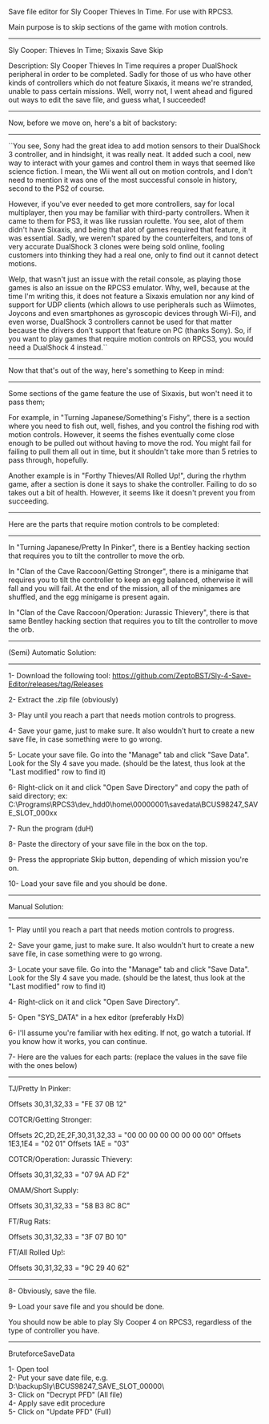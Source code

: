 Save file editor for Sly Cooper Thieves In Time.
For use with RPCS3.

Main purpose is to skip sections of the game with motion controls.

------------

Sly Cooper: Thieves In Time; Sixaxis Save Skip


Description: Sly Cooper Thieves In Time requires a proper DualShock peripheral in order to be completed. Sadly for those of us who have other kinds of controllers which do not feature Sixaxis, it means we're stranded, unable to pass certain missions. Well, worry not, I went ahead and figured out ways to edit the save file, and guess what, I succeeded!

___________________________________________________

Now, before we move on, here's a bit of backstory:
___________________________________________________


``You see, Sony had the great idea to add motion sensors to their DualShock 3 controller, and in hindsight, it was really neat. It added such a cool, new way to interact with your games and control them in ways that seemed like science fiction. I mean, the Wii went all out on motion controls, and I don't need to mention it was one of the most successful console in history, second to the PS2 of course.

However, if you've ever needed to get more controllers, say for local multiplayer, then you may be familiar with third-party controllers. When it came to them for PS3, it was like russian roulette. You see, alot of them didn't have Sixaxis, and being that alot of games required that feature, it was essential. Sadly, we weren't spared by the counterfeiters, and tons of very accurate DualShock 3 clones were being sold online, fooling customers into thinking they had a real one, only to find out it cannot detect motions.

Welp, that wasn't just an issue with the retail console, as playing those games is also an issue on the RPCS3 emulator. Why, well, because at the time I'm writing this, it does not feature a Sixaxis emulation nor any kind of support for UDP clients (which allows to use peripherals such as Wiimotes, Joycons and even smartphones as gyroscopic devices through Wi-Fi), and even worse, DualShock 3 controllers cannot be used for that matter because the drivers don't support that feature on PC (thanks Sony). So, if you want to play games that require motion controls on RPCS3, you would need a DualShock 4 instead.``

__________________________________________________________________

Now that that's out of the way, here's something to Keep in mind:
__________________________________________________________________


Some sections of the game feature the use of Sixaxis, but won't need it to pass them; 

For example, in "Turning Japanese/Something's Fishy", there is a section where you need to fish out, well, fishes, and you control the fishing rod with motion controls. However, it seems the fishes eventually come close enough to be pulled out without having to move the rod. You might fail for failing to pull them all out in time, but it shouldn't take more than 5 retries to pass through, hopefully.

Another example is in "Forthy Thieves/All Rolled Up!", during the rhythm game, after a section is done it says to shake the controller. Failing to do so takes out a bit of health. However, it seems like it doesn't prevent you from succeeding.

_________________________________________________________________

Here are the parts that require motion controls to be completed:
_________________________________________________________________


In "Turning Japanese/Pretty In Pinker", there is a Bentley hacking section that requires you to tilt the controller to move the orb.

In "Clan of the Cave Raccoon/Getting Stronger", there is a minigame that requires you to tilt the controller to keep an egg balanced, otherwise it will fall and you will fail. At the end of the mission, all of the minigames are shuffled, and the egg minigame is present again.

In "Clan of the Cave Raccoon/Operation: Jurassic Thievery", there is that same Bentley hacking section that requires you to tilt the controller to move the orb.

___________________________

(Semi) Automatic Solution:
___________________________


1- Download the following tool: https://github.com/ZeptoBST/Sly-4-Save-Editor/releases/tag/Releases

2- Extract the .zip file (obviously)

3- Play until you reach a part that needs motion controls to progress. 

4- Save your game, just to make sure. It also wouldn't hurt to create a new save file, in case something were to go wrong.

5- Locate your save file. Go into the "Manage" tab and click "Save Data". Look for the Sly 4 save you made. (should be the latest, thus look at the "Last modified" row to find it)

6- Right-click on it and click "Open Save Directory" and copy the path of said directory; ex: C:\Programs\RPCS3\dev_hdd0\home\00000001\savedata\BCUS98247_SAVE_SLOT_000xx

7- Run the program (duH)

8- Paste the directory of your save file in the box on the top.

9- Press the appropriate Skip button, depending of which mission you're on.

10- Load your save file and you should be done.



___________________

Manual Solution:
___________________


1- Play until you reach a part that needs motion controls to progress. 

2- Save your game, just to make sure. It also wouldn't hurt to create a new save file, in case something were to go wrong.

3- Locate your save file. Go into the "Manage" tab and click "Save Data". Look for the Sly 4 save you made. (should be the latest, thus look at the "Last modified" row to find it)

4- Right-click on it and click "Open Save Directory".

5- Open "SYS_DATA" in a hex editor (preferably HxD)

6- I'll assume you're familiar with hex editing. If not, go watch a tutorial. If you know how it works, you can continue.

7- Here are the values for each parts:
(replace the values in the save file with the ones below)
__________________________________________________________


TJ/Pretty In Pinker:

Offsets 30,31,32,33 = "FE 37 0B 12"


COTCR/Getting Stronger:

Offsets 2C,2D,2E,2F,30,31,32,33 = "00 00 00 00 00 00 00 00"
Offsets 1E3,1E4 = "02 01"
Offsets 1AE = "03"


COTCR/Operation: Jurassic Thievery:

Offsets 30,31,32,33 = "07 9A AD F2"


OMAM/Short Supply:

Offsets 30,31,32,33 = "58 B3 8C 8C"


FT/Rug Rats:

Offsets 30,31,32,33 = "3F 07 B0 10"


FT/All Rolled Up!:

Offsets 30,31,32,33 = "9C 29 40 62"

__________________________________________________________

8- Obviously, save the file.

9- Load your save file and you should be done.


You should now be able to play Sly Cooper 4 on RPCS3, regardless of the type of controller you have.

__________________________________________________________

BruteforceSaveData

1- Open tool  
2- Put your save date file, e.g. D:\backupSly\BCUS98247_SAVE_SLOT_00000\  
3- Click on "Decrypt PFD" (All file)  
4- Apply save edit procedure  
5- Click on "Update PFD" (Full)  
